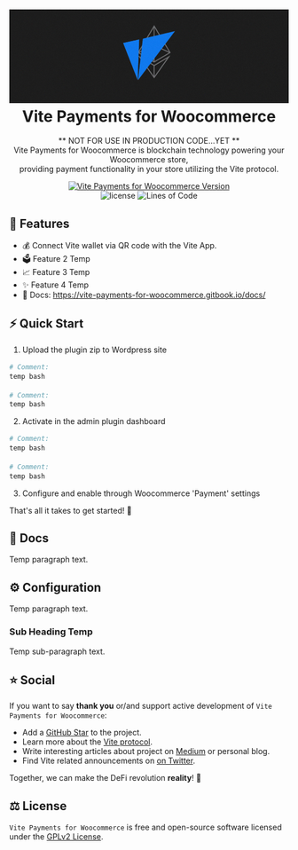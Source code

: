 <h1 align="center">
  <img src="https://github.com/ZachDolph/vite-payments-for-woocommerce/blob/c406b2cb58c9f20c02823765c43228b82155d5ce/assets/img/vite-cover-milltay-2.png" width="1000px"/><br/>
  Vite Payments for Woocommerce
</h1>
<p align="center">** NOT FOR USE IN PRODUCTION CODE...YET **<br>
Vite Payments for Woocommerce is blockchain technology powering your Woocommerce store,<br>providing payment functionality in your store utilizing the Vite protocol.</p>

<p align="center"><a href="https://github.com/zachdolph/vite-payments-for-woocommerce/releases" target="_blank"><img src="https://img.shields.io/badge/version-v1.0.0-blue?style=for-the-badge&logo=none" alt="Vite Payments for Woocommerce Version" /></a><br><img src="https://img.shields.io/badge/License-GPL%20v2-blue.svg" alt="license"/>&nbsp;<img src="https://img.shields.io/tokei/lines/github/zachdolph/vite-payments-for-woocommerce?logoColor=green&style=plastic" alt="Lines of Code" /></p>

## 💎 Features

- 💰 Connect Vite wallet via QR code with the Vite App.
- 🗳️ Feature 2 Temp
- 📈 Feature 3 Temp
- ✨ Feature 4 Temp
- 📖 Docs: https://vite-payments-for-woocommerce.gitbook.io/docs/

## ⚡️ Quick Start

1. Upload the plugin zip to Wordpress site

```bash
# Comment:
temp bash

# Comment:
temp bash
```
2. Activate in the admin plugin dashboard

```bash
# Comment:
temp bash

# Comment:
temp bash
```
3. Configure and enable through Woocommerce 'Payment' settings


That's all it takes to get started! 🎉

## 📖 Docs

Temp paragraph text.

## ⚙️ Configuration

Temp paragraph text.

### Sub Heading Temp

Temp sub-paragraph text.

## ⭐️ Social

If you want to say **thank you** or/and support active development of `Vite Payments for Woocommerce`:

- Add a [GitHub Star](https://github.com/zachdolph/vite-payments-for-woocommerce) to the project.
- Learn more about the [Vite protocol](https://www.vite.org/whatIsVite).
- Write interesting articles about project on [Medium](https://medium.com/) or personal blog.
- Find Vite related announcements on [on Twitter](https://twitter.com/vitelabs).

Together, we can make the DeFi revolution **reality**! 💖

## ⚖️ License

`Vite Payments for Woocommerce` is free and open-source software licensed under the [GPLv2 License](https://github.com/zachdolph/vite-payments-for-woocommerce/blob/master/LICENSE).
